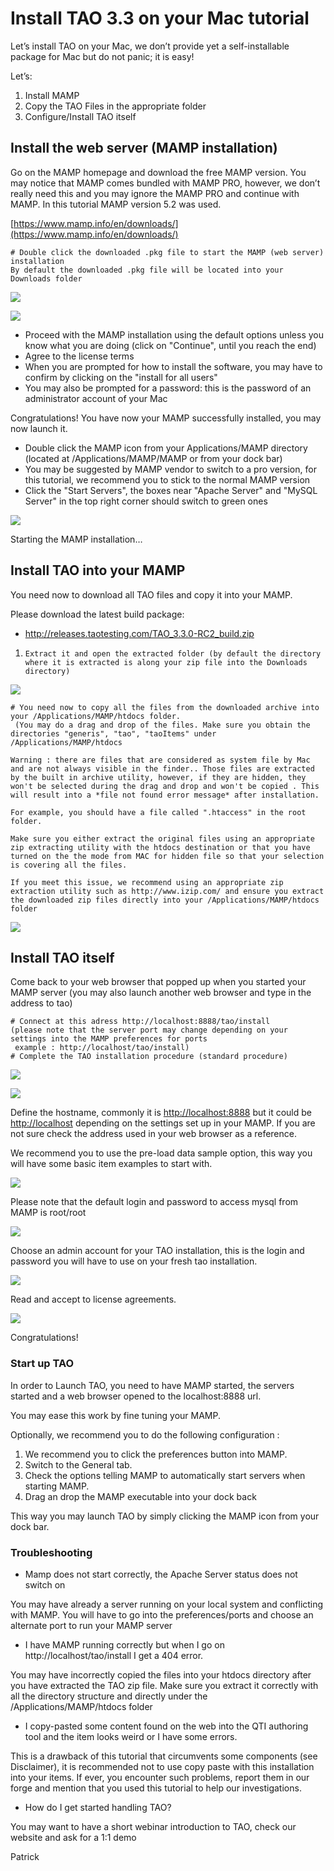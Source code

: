 <!--
parent: Wiki
created_at: '2013-05-03 09:09:13'
updated_at: '2019-02-21 10:15:00'
authors:
    - 'Cyril Hazotte'
contributors:
    - 'Patrick Plichart'
    - 'Artem Zhuk'
    - 'Augustas Nedzinskas'
tags:
    - Wiki
-->



Install TAO 3.3 on your Mac tutorial
================================

Let’s install TAO on your Mac, we don’t provide yet a self-installable package for Mac but do not panic; it is easy!

Let’s:

1.  Install MAMP
2.  Copy the TAO Files in the appropriate folder
3.  Configure/Install TAO itself

Install the web server (MAMP installation)
------------------------------------------

Go on the MAMP homepage and download the free MAMP version. You may notice that MAMP comes bundled with MAMP PRO, however, we don’t really need this and you may ignore the MAMP PRO and continue with MAMP. In this tutorial MAMP version 5.2 was used. 

[https://www.mamp.info/en/downloads/](https://www.mamp.info/en/downloads/)

    # Double click the downloaded .pkg file to start the MAMP (web server) installation
    By default the downloaded .pkg file will be located into your Downloads folder

![](../resources/pkgfile.5-2.png)

![](../resources/mamp.5-2.png)

- Proceed with the MAMP installation using the default options unless you know what you are doing (click on "Continue", until you reach the end)
- Agree to the license terms
- When you are prompted for how to install the software, you may have to confirm by clicking on the "install for all users"
- You may also be prompted for a password: this is the password of an administrator account of your Mac

Congratulations! You have now your MAMP successfully installed, you may now launch it.

- Double click the MAMP icon from your Applications/MAMP directory (located at /Applications/MAMP/MAMP or from your dock bar)
- You may be suggested by MAMP vendor to switch to a pro version, for this tutorial, we recommend you to stick to the normal MAMP version
- Click the "Start Servers", the boxes near "Apache Server" and "MySQL Server" in the top right corner should switch to green ones

![](../resources/StartingMamp.5-2.png)

Starting the MAMP installation…

Install TAO into your MAMP
--------------------------

You need now to download all TAO files and copy it into your MAMP.

Please download the latest build package:

- http://releases.taotesting.com/TAO_3.3.0-RC2_build.zip


1.  `Extract it and open the extracted folder (by default the directory where it is extracted
    is along your zip file into the Downloads directory)`

![](../resources/extracttao.3-3.png)

    # You need now to copy all the files from the downloaded archive into your /Applications/MAMP/htdocs folder.
     (You may do a drag and drop of the files. Make sure you obtain the directories "generis", "tao", "taoItems" under /Applications/MAMP/htdocs

    Warning : there are files that are considered as system file by Mac and are not always visible in the finder.. Those files are extracted by the built in archive utility, however, if they are hidden, they won't be selected during the drag and drop and won't be copied . This will result into a *file not found error message* after installation.

    For example, you should have a file called ".htaccess" in the root folder.

    Make sure you either extract the original files using an appropriate zip extracting utility with the htdocs destination or that you have turned on the the mode from MAC for hidden file so that your selection is covering all the files.

    If you meet this issue, we recommend using an appropriate zip extraction utility such as http://www.izip.com/ and ensure you extract the downloaded zip files directly into your /Applications/MAMP/htdocs folder

![](../resources/copyfiles.3-3.png)

Install TAO itself
-------------------

Come back to your web browser that popped up when you started your MAMP server (you may also launch another web browser and type in the address to tao)

    # Connect at this adress http://localhost:8888/tao/install
    (please note that the server port may change depending on your settings into the MAMP preferences for ports
     example : http://localhost/tao/install)
    # Complete the TAO installation procedure (standard procedure)

![](../resources/install1.3-3.png)

![](../resources/install2.3-3.png)

Define the hostname, commonly it is [http://localhost:8888](http://localhost:8888) but it could be [http://localhost](http://localhost) depending on the settings set up in your MAMP. If you are not sure check the address used in your web browser as a reference.

We recommend you to use the pre-load data sample option, this way you will have some basic item examples to start with.

![](../resources/install3.3-3.png)

Please note that the default login and password to access mysql from MAMP is root/root

![](../resources/install4.3-3.png)

Choose an admin account for your TAO installation, this is the login and password you will have to use on your fresh tao installation.

![](../resources/install5.3-3.png)

Read and accept to license agreements.

![](../resources/install7.3-3.png)

Congratulations!

### Start up TAO

In order to Launch TAO, you need to have MAMP started, the servers started and a web browser opened to the localhost:8888 url.

You may ease this work by fine tuning your MAMP.

Optionally, we recommend you to do the following configuration :

1.  We recommend you to click the preferences button into MAMP.
2.  Switch to the General tab.
3.  Check the options telling MAMP to automatically start servers when starting MAMP.
4.  Drag an drop the MAMP executable into your dock back

This way you may launch TAO by simply clicking the MAMP icon from your dock bar.

### Troubleshooting

-   Mamp does not start correctly, the Apache Server status does not switch on

You may have already a server running on your local system and conflicting with MAMP. You will have to go into the preferences/ports and choose an alternate port to run your MAMP server

-   I have MAMP running correctly but when I go on http://localhost/tao/install I get a 404 error.

You may have incorrectly copied the files into your htdocs directory after you have extracted the TAO zip file. Make sure you extract it correctly with all the directory structure and directly under the /Applications/MAMP/htdocs folder

-   I copy-pasted some content found on the web into the QTI authoring tool and the item looks weird or I have some errors.

This is a drawback of this tutorial that circumvents some components (see Disclaimer), it is recommended not to use copy paste with this installation into your items. If ever, you encounter such problems, report them in our forge and mention that you used this tutorial to help our investigations.

-   How do I get started handling TAO?

You may want to have a short webinar introduction to TAO, check our website and ask for a 1:1 demo

Patrick



